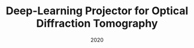 ---
title: "Deep-Learning Projector for Optical Diffraction Tomography"
collection: publications
permalink: /publication/2020-Deep-Learning-Projector-for-Optical-Diffraction-Tomography
category: 'journal'
date: 2020
venue: 'Optics Express'
citation: ' F. Yang,  Pham T.-a.,  H. Gupta,  M. Unser,  J. Ma, &quot;Deep-Learning Projector for Optical Diffraction Tomography.&quot; <i>Optics Express</i>, 28, 3, 3905--3921, February 01, 2020.'
---